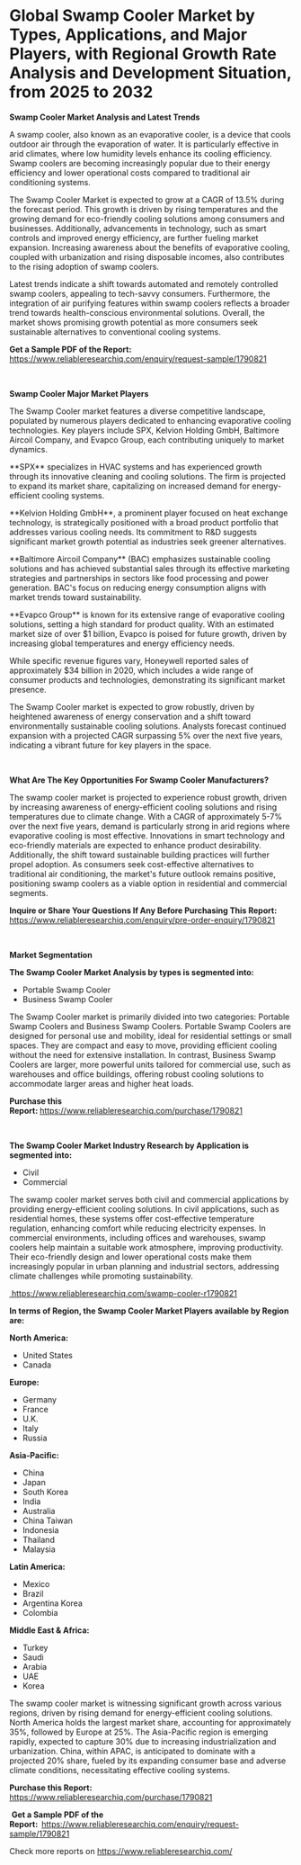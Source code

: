 <p><h1>Global Swamp Cooler Market by Types, Applications, and Major Players, with Regional Growth Rate Analysis and Development Situation, from 2025 to 2032</h1></p><p><strong>Swamp Cooler Market Analysis and Latest Trends</strong></p>
<p><p>A swamp cooler, also known as an evaporative cooler, is a device that cools outdoor air through the evaporation of water. It is particularly effective in arid climates, where low humidity levels enhance its cooling efficiency. Swamp coolers are becoming increasingly popular due to their energy efficiency and lower operational costs compared to traditional air conditioning systems.</p><p>The Swamp Cooler Market is expected to grow at a CAGR of 13.5% during the forecast period. This growth is driven by rising temperatures and the growing demand for eco-friendly cooling solutions among consumers and businesses. Additionally, advancements in technology, such as smart controls and improved energy efficiency, are further fueling market expansion. Increasing awareness about the benefits of evaporative cooling, coupled with urbanization and rising disposable incomes, also contributes to the rising adoption of swamp coolers.</p><p>Latest trends indicate a shift towards automated and remotely controlled swamp coolers, appealing to tech-savvy consumers. Furthermore, the integration of air purifying features within swamp coolers reflects a broader trend towards health-conscious environmental solutions. Overall, the market shows promising growth potential as more consumers seek sustainable alternatives to conventional cooling systems.</p></p>
<p><strong>Get a Sample PDF of the Report:&nbsp;</strong> <a href="https://www.reliableresearchiq.com/enquiry/request-sample/1790821?utm_campaign=3503&utm_medium=2&utm_source=Github&utm_content=ia&utm_term=10042025&utm_id=swamp-cooler">https://www.reliableresearchiq.com/enquiry/request-sample/1790821</a></p>
<p>&nbsp;</p>
<p><strong>Swamp Cooler Major Market Players</strong></p>
<p><p>The Swamp Cooler market features a diverse competitive landscape, populated by numerous players dedicated to enhancing evaporative cooling technologies. Key players include SPX, Kelvion Holding GmbH, Baltimore Aircoil Company, and Evapco Group, each contributing uniquely to market dynamics.</p><p>**SPX** specializes in HVAC systems and has experienced growth through its innovative cleaning and cooling solutions. The firm is projected to expand its market share, capitalizing on increased demand for energy-efficient cooling systems.</p><p>**Kelvion Holding GmbH**, a prominent player focused on heat exchange technology, is strategically positioned with a broad product portfolio that addresses various cooling needs. Its commitment to R&D suggests significant market growth potential as industries seek greener alternatives.</p><p>**Baltimore Aircoil Company** (BAC) emphasizes sustainable cooling solutions and has achieved substantial sales through its effective marketing strategies and partnerships in sectors like food processing and power generation. BAC's focus on reducing energy consumption aligns with market trends toward sustainability.</p><p>**Evapco Group** is known for its extensive range of evaporative cooling solutions, setting a high standard for product quality. With an estimated market size of over $1 billion, Evapco is poised for future growth, driven by increasing global temperatures and energy efficiency needs.</p><p>While specific revenue figures vary, Honeywell reported sales of approximately $34 billion in 2020, which includes a wide range of consumer products and technologies, demonstrating its significant market presence.</p><p>The Swamp Cooler market is expected to grow robustly, driven by heightened awareness of energy conservation and a shift toward environmentally sustainable cooling solutions. Analysts forecast continued expansion with a projected CAGR surpassing 5% over the next five years, indicating a vibrant future for key players in the space.</p></p>
<p>&nbsp;</p>
<p><strong>What Are The Key Opportunities For Swamp Cooler Manufacturers?</strong></p>
<p><p>The swamp cooler market is projected to experience robust growth, driven by increasing awareness of energy-efficient cooling solutions and rising temperatures due to climate change. With a CAGR of approximately 5-7% over the next five years, demand is particularly strong in arid regions where evaporative cooling is most effective. Innovations in smart technology and eco-friendly materials are expected to enhance product desirability. Additionally, the shift toward sustainable building practices will further propel adoption. As consumers seek cost-effective alternatives to traditional air conditioning, the market's future outlook remains positive, positioning swamp coolers as a viable option in residential and commercial segments.</p></p>
<p><strong>Inquire or Share Your Questions If Any Before Purchasing This Report:</strong> <a href="https://www.reliableresearchiq.com/enquiry/pre-order-enquiry/1790821?utm_campaign=3503&utm_medium=2&utm_source=Github&utm_content=ia&utm_term=10042025&utm_id=swamp-cooler">https://www.reliableresearchiq.com/enquiry/pre-order-enquiry/1790821</a></p>
<p>&nbsp;</p>
<p><strong>Market Segmentation</strong></p>
<p><strong>The Swamp Cooler Market Analysis by types is segmented into:</strong></p>
<p><ul><li>Portable Swamp Cooler</li><li>Business Swamp Cooler</li></ul></p>
<p><p>The Swamp Cooler market is primarily divided into two categories: Portable Swamp Coolers and Business Swamp Coolers. Portable Swamp Coolers are designed for personal use and mobility, ideal for residential settings or small spaces. They are compact and easy to move, providing efficient cooling without the need for extensive installation. In contrast, Business Swamp Coolers are larger, more powerful units tailored for commercial use, such as warehouses and office buildings, offering robust cooling solutions to accommodate larger areas and higher heat loads.</p></p>
<p><strong>Purchase this Report:&nbsp;</strong><a href="https://www.reliableresearchiq.com/purchase/1790821?utm_campaign=3503&utm_medium=2&utm_source=Github&utm_content=ia&utm_term=10042025&utm_id=swamp-cooler">https://www.reliableresearchiq.com/purchase/1790821</a></p>
<p>&nbsp;</p>
<p><strong>The Swamp Cooler Market Industry Research by Application is segmented into:</strong></p>
<p><ul><li>Civil</li><li>Commercial</li></ul></p>
<p><p>The swamp cooler market serves both civil and commercial applications by providing energy-efficient cooling solutions. In civil applications, such as residential homes, these systems offer cost-effective temperature regulation, enhancing comfort while reducing electricity expenses. In commercial environments, including offices and warehouses, swamp coolers help maintain a suitable work atmosphere, improving productivity. Their eco-friendly design and lower operational costs make them increasingly popular in urban planning and industrial sectors, addressing climate challenges while promoting sustainability.</p></p>
<p><a href="https://www.reliableresearchiq.com/swamp-cooler-r1790821?utm_campaign=3503&utm_medium=2&utm_source=Github&utm_content=ia&utm_term=10042025&utm_id=swamp-cooler">&nbsp;https://www.reliableresearchiq.com/swamp-cooler-r1790821</a></p>
<p><strong>In terms of Region, the Swamp Cooler Market Players available by Region are:</strong></p>
<p>
    <p> <strong> North America: </strong>
        <ul>
            <li>United States</li>
            <li>Canada</li>
        </ul>
        </p> 
    <p> <strong> Europe: </strong>
        <ul>
            <li>Germany</li>
            <li>France</li>
            <li>U.K.</li>
            <li>Italy</li>
            <li>Russia</li>
        </ul>
        </p> 
    <p> <strong> Asia-Pacific: </strong>
        <ul>
            <li>China</li>
            <li>Japan</li>
            <li>South Korea</li>
            <li>India</li>
            <li>Australia</li>
            <li>China Taiwan</li>
            <li>Indonesia</li>
            <li>Thailand</li>
            <li>Malaysia</li>
        </ul>
        </p> 
    <p> <strong> Latin America: </strong>
        <ul>
            <li>Mexico</li>
            <li>Brazil</li>
            <li>Argentina Korea</li>
            <li>Colombia</li>
        </ul>
        </p> 
    <p> <strong> Middle East & Africa: </strong>
        <ul>
            <li>Turkey</li>
            <li>Saudi</li>
            <li>Arabia</li>
            <li>UAE</li>
            <li>Korea</li>
        </ul>
    </p>
    </p>
<p><p>The swamp cooler market is witnessing significant growth across various regions, driven by rising demand for energy-efficient cooling solutions. North America holds the largest market share, accounting for approximately 35%, followed by Europe at 25%. The Asia-Pacific region is emerging rapidly, expected to capture 30% due to increasing industrialization and urbanization. China, within APAC, is anticipated to dominate with a projected 20% share, fueled by its expanding consumer base and adverse climate conditions, necessitating effective cooling systems.</p></p>
<p><strong>Purchase this Report: </strong><a href="https://www.reliableresearchiq.com/purchase/1790821?utm_campaign=3503&utm_medium=2&utm_source=Github&utm_content=ia&utm_term=10042025&utm_id=swamp-cooler">https://www.reliableresearchiq.com/purchase/1790821</a></p>
<p>&nbsp;<strong>Get a Sample PDF of the Report:&nbsp;&nbsp;</strong><a href="https://www.reliableresearchiq.com/enquiry/request-sample/1790821?utm_campaign=3503&utm_medium=2&utm_source=Github&utm_content=ia&utm_term=10042025&utm_id=swamp-cooler">https://www.reliableresearchiq.com/enquiry/request-sample/1790821</a></p>
<p><strong></strong></p>
<p>Check more reports on <a href="https://www.reliableresearchiq.com/?utm_campaign=3503&utm_medium=2&utm_source=Github&utm_content=ia&utm_term=10042025&utm_id=swamp-cooler">https://www.reliableresearchiq.com/</a></p>